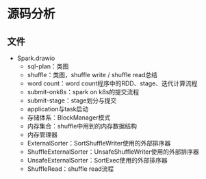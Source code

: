 # 源码分析

## 文件

- Spark.drawio
  - sql-plan：类图
  - shuffle：类图，shuffle write / shuffle read总结
  - word count：word count程序中的RDD、stage、迭代计算流程
  - submit-onk8s：spark on k8s的提交流程
  - submit-stage：stage划分与提交
  - application与task启动
  - 存储体系：BlockManager模式
  - 内存集合：shuffle中用到的内存数据结构
  - 内存管理器
  - ExternalSorter：SortShuffleWriter使用的外部排序器
  - ShuffleExternalSorter：UnsafeShuffleWriter使用的外部排序器
  - UnsafeExternalSorter：SortExec使用的外部排序器
  - ShuffleRead：shuffle read流程

